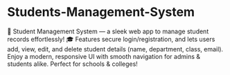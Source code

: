 # Students-Management-System
🚀 Student Management System — a sleek web app to manage student records effortlessly! 🎓 Features secure login/registration, and lets users add, view, edit, and delete student details (name, department, class, email). Enjoy a modern, responsive UI with smooth navigation for admins &amp; students alike. Perfect for schools &amp; colleges!

